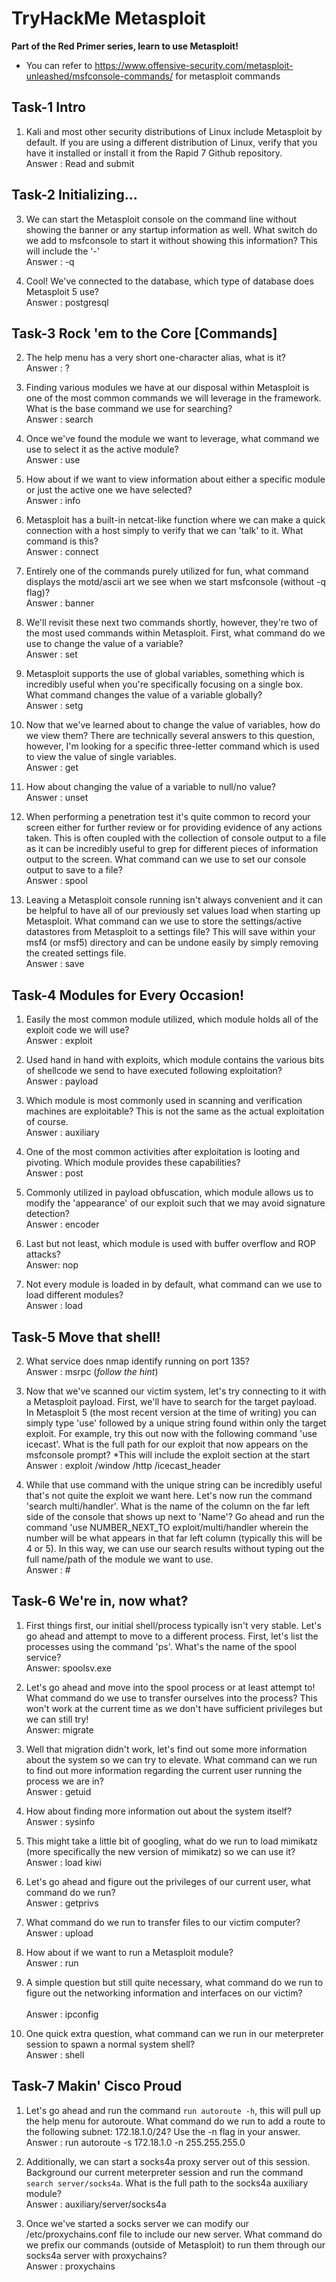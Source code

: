 # TryHackMe Metasploit
**Part of the Red Primer series, learn to use Metasploit!**

* You can refer to https://www.offensive-security.com/metasploit-unleashed/msfconsole-commands/ for metasploit commands

## Task-1 Intro

1. Kali and most other security distributions of Linux include Metasploit by default. If you are using a different distribution of Linux, verify that you have it installed or install it from the Rapid 7 Github repository. <br>
Answer : Read and submit

## Task-2 Initializing...

3. We can start the Metasploit console on the command line without showing the banner or any startup information as well. What switch do we add to msfconsole to start it without showing this information? This will include the '-'<br>
Answer : -q 

6. Cool! We've connected to the database, which type of database does Metasploit 5 use? <br>
Answer : postgresql

## Task-3 Rock 'em to the Core [Commands]

2. The help menu has a very short one-character alias, what is it?<br>
Answer : ?

3. Finding various modules we have at our disposal within Metasploit is one of the most common commands we will leverage in the framework. What is the base command we use for searching? <br>
Answer : search

4. Once we've found the module we want to leverage, what command we use to select it as the active module?<br>
Answer : use

5. How about if we want to view information about either a specific module or just the active one we have selected?<br>
Answer : info

6.  Metasploit has a built-in netcat-like function where we can make a quick connection with a host simply to verify that we can 'talk' to it. What command is this? <br>
Answer : connect

7. Entirely one of the commands purely utilized for fun, what command displays the motd/ascii art we see when we start msfconsole (without -q flag)?<br>
Answer : banner

8. We'll revisit these next two commands shortly, however, they're two of the most used commands within Metasploit. First, what command do we use to change the value of a variable?<br>
Answer : set

9.  Metasploit supports the use of global variables, something which is incredibly useful when you're specifically focusing on a single box. What command changes the value of a variable globally?  <br>
Answer : setg

10. Now that we've learned about to change the value of variables, how do we view them? There are technically several answers to this question, however, I'm looking for a specific three-letter command which is used to view the value of single variables.<br>
Answer : get

11. How about changing the value of a variable to null/no value?<br>
Answer : unset

12. When performing a penetration test it's quite common to record your screen either for further review or for providing evidence of any actions taken. This is often coupled with the collection of console output to a file as it can be incredibly useful to grep for different pieces of information output to the screen. What command can we use to set our console output to save to a file?<br>
Answer : spool

13. Leaving a Metasploit console running isn't always convenient and it can be helpful to have all of our previously set values load when starting up Metasploit. What command can we use to store the settings/active datastores from Metasploit to a settings file? This will save within your msf4 (or msf5) directory and can be undone easily by simply removing the created settings file. <br>
Answer : save

## Task-4 Modules for Every Occasion!

1. Easily the most common module utilized, which module holds all of the exploit code we will use?<br>
Answer : exploit

2.  Used hand in hand with exploits, which module contains the various bits of shellcode we send to have executed following exploitation? <br>
Answer : payload

3.  Which module is most commonly used in scanning and verification machines are exploitable? This is not the same as the actual exploitation of course. <br>
Answer : auxiliary

4. One of the most common activities after exploitation is looting and pivoting. Which module provides these capabilities?<br>
Answer : post

5. Commonly utilized in payload obfuscation, which module allows us to modify the 'appearance' of our exploit such that we may avoid signature detection?<br>
Answer : encoder

6. Last but not least, which module is used with buffer overflow and ROP attacks?<br>
Answer: nop

7. Not every module is loaded in by default, what command can we use to load different modules? <br>
Answer : load

## Task-5 Move that shell!

2. What service does nmap identify running on port 135?<br>
Answer : msrpc (*follow the hint*)

6. Now that we've scanned our victim system, let's try connecting to it with a Metasploit payload. First, we'll have to search for the target payload. In Metasploit 5 (the most recent version at the time of writing) you can simply type 'use' followed by a unique string found within only the target exploit. For example, try this out now with the following command 'use icecast'. What is the full path for our exploit that now appears on the msfconsole prompt? *This will include the exploit section at the start<br>
Answer : exploit /window /http /icecast_header<br>
7. While that use command with the unique string can be incredibly useful that's not quite the exploit we want here. Let's now run the command 'search multi/handler'. What is the name of the column on the far left side of the console that shows up next to 'Name'? Go ahead and run the command 'use NUMBER_NEXT_TO exploit/multi/handler wherein the number will be what appears in that far left column (typically this will be 4 or 5). In this way, we can use our search results without typing out the full name/path of the module we want to use.<br>
Answer : #

## Task-6 We're in, now what?

1. First things first, our initial shell/process typically isn't very stable. Let's go ahead and attempt to move to a different process. First, let's list the processes using the command 'ps'. What's the name of the spool service? <br>
Answer: spoolsv.exe

2. Let's go ahead and move into the spool process or at least attempt to! What command do we use to transfer ourselves into the process? This won't work at the current time as we don't have sufficient privileges but we can still try! <br>
Answer: migrate

3. Well that migration didn't work, let's find out some more information about the system so we can try to elevate. What command can we run to find out more information regarding the current user running the process we are in?<br>
Answer : getuid

4. How about finding more information out about the system itself?<br>
Answer : sysinfo

5. This might take a little bit of googling, what do we run to load mimikatz (more specifically the new version of mimikatz) so we can use it? <br>
Answer : load kiwi

6. Let's go ahead and figure out the privileges of our current user, what command do we run?<br>
Answer : getprivs

7. What command do we run to transfer files to our victim computer? <br>
Answer : upload

8. How about if we want to run a Metasploit module?<br>
Answer : run

9. A simple question but still quite necessary, what command do we run to figure out the networking information and interfaces on our victim? <br>   
Answer : ipconfig

13. One quick extra question, what command can we run in our meterpreter session to spawn a normal system shell? <br>
Answer : shell

## Task-7 Makin' Cisco Proud

1. Let's go ahead and run the command `run autoroute -h`, this will pull up the help menu for autoroute. What command do we run to add a route to the following subnet: 172.18.1.0/24? Use the -n flag in your answer.<br>
Answer : run autoroute -s 172.18.1.0 -n 255.255.255.0

2. Additionally, we can start a socks4a proxy server out of this session. Background our current meterpreter session and run the command `search server/socks4a`. What is the full path to the socks4a auxiliary module?<br>
Answer : auxiliary/server/socks4a

3. Once we've started a socks server we can modify our /etc/proxychains.conf file to include our new server. What command do we prefix our commands (outside of Metasploit) to run them through our socks4a server with proxychains?<br>
Answer : proxychains